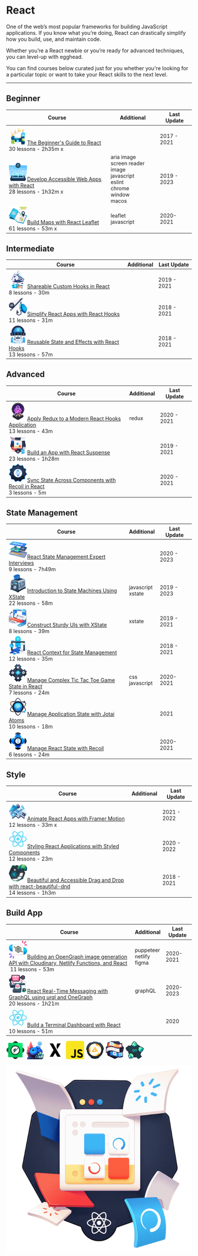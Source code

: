 # React

One of the web’s most popular frameworks for building JavaScript applications. If you know what you’re doing, React can drastically simplify how you build, use, and maintain code.

Whether you’re a React newbie or you’re ready for advanced techniques, you can level-up with egghead.

You can find courses below curated just for you whether you're looking for a particular topic or want to take your React skills to the next level.

---

## Beginner

| Course                                                                                                                                                                                                                                                                                                     | Additional                                                                             | Last Update |
| ---------------------------------------------------------------------------------------------------------------------------------------------------------------------------------------------------------------------------------------------------------------------------------------------------------- | -------------------------------------------------------------------------------------- | ----------- |
| <img src="https://raw.githubusercontent.com/Zenfection/Image/master/2023/07/06-21-51-21-EGH_BeginnersReact2.webp" title="" alt="EGH_BeginnersReact2.webp" width="50">[The Beginner's Guide to React](https://egghead.io/courses/the-beginner-s-guide-to-react)<br>30 lessons - 2h35m x                     |                                                                                        | 2017 - 2021 |
| <img src="https://raw.githubusercontent.com/Zenfection/Image/master/2023/07/06-21-51-30-AccessibleReact_1000.webp" title="" alt="AccessibleReact_1000.webp" width="50">[Develop Accessible Web Apps with React](https://egghead.io/courses/develop-accessible-web-apps-with-react)<br>28 lessons - 1h32m x | aria image<br>screen reader image<br>javascript<br>eslint<br>chrome<br>window<br>macos | 2019 - 2023 |
| <img src="https://raw.githubusercontent.com/Zenfection/Image/master/2023/07/06-21-51-37-React_Leaflet_Final.webp" title="" alt="React_Leaflet_Final.webp" width="50">[Build Maps with React Leaflet](https://egghead.io/courses/build-maps-with-react-leaflet)<br>61 lessons - 53m x                       | leaflet<br>javascript                                                                  | 2020-2021   |

## Intermediate

| Course                                                                                                                                                                                                                                                                                                                   | Additional | Last Update |
| ------------------------------------------------------------------------------------------------------------------------------------------------------------------------------------------------------------------------------------------------------------------------------------------------------------------------ | ---------- | ----------- |
| <img src="https://raw.githubusercontent.com/Zenfection/Image/master/2023/07/06-21-56-32-EGH_SimplifyHooks_Final.webp" title="" alt="EGH_SimplifyHooks_Final.webp" width="50">[Shareable Custom Hooks in React](https://egghead.io/courses/shareable-custom-hooks-in-react)<br>8 lessons - 30m                            |            | 2019 - 2021 |
| <img src="https://raw.githubusercontent.com/Zenfection/Image/master/2023/07/06-21-56-30-EGH_CustomReactHooks_Final.webp" title="" alt="EGH_CustomReactHooks_Final.webp" width="50">[Simplify React Apps with React Hooks](https://egghead.io/courses/simplify-react-apps-with-react-hooks)<br>11 lessons - 31m           |            | 2018 - 2021 |
| <img src="https://raw.githubusercontent.com/Zenfection/Image/master/2023/07/06-21-56-34-EGH_ReactHooks_Final_(1).webp" title="" alt="EGH_ReactHooks_Final_(1).webp" width="50">[Reusable State and Effects with React Hooks](https://egghead.io/courses/reusable-state-and-effects-with-react-hooks)<br>13 lessons - 57m |            | 2018 - 2021 |

## Advanced

| Course                                                                                                                                                                                                                                                                                                                                | Additional | Last Update |
| ------------------------------------------------------------------------------------------------------------------------------------------------------------------------------------------------------------------------------------------------------------------------------------------------------------------------------------- | ---------- | ----------- |
| <img src="https://raw.githubusercontent.com/Zenfection/Image/master/2023/07/06-21-58-56-egh_redux-with-hooks.webp" title="" alt="egh_redux-with-hooks.webp" width="50">[Apply Redux to a Modern React Hooks Application](https://egghead.io/courses/apply-redux-to-a-modern-react-hooks-application-8a37)<br>13 lessons - 43m         | redux      | 2020 - 2021 |
| <img src="https://raw.githubusercontent.com/Zenfection/Image/master/2023/07/06-21-58-59-React_Suspense_Final.webp" title="" alt="React_Suspense_Final.webp" width="50">[Build an App with React Suspense](https://egghead.io/courses/build-an-app-with-react-suspense)<br>23 lessons - 1h28m                                          |            | 2019 - 2021 |
| <img src="https://raw.githubusercontent.com/Zenfection/Image/master/2023/07/06-21-59-02-uprunning_recoil_424_2x.webp" title="" alt="uprunning_recoil_424_2x.webp" width="50">[Sync State Across Components with Recoil in React](https://egghead.io/courses/sync-state-across-components-with-recoil-in-react-3145)<br>3 lessons - 5m |            | 2020 - 2021 |

## State Management

| Course                                                                                                                                                                                                                                                                                                                              | Additional           | Last Update |
| ----------------------------------------------------------------------------------------------------------------------------------------------------------------------------------------------------------------------------------------------------------------------------------------------------------------------------------- | -------------------- | ----------- |
| <img src="https://raw.githubusercontent.com/Zenfection/Image/master/2023/07/06-22-02-39-state_management_2x.webp" title="" alt="state_management_2x.webp" width="50">[React State Management Expert Interviews](https://egghead.io/courses/react-state-management-expert-interviews-6732)<br>9 lessons - 7h49m                      |                      | 2020 - 2023 |
| <img src="https://raw.githubusercontent.com/Zenfection/Image/master/2023/07/06-22-02-51-IntroxState_1000.webp" title="" alt="IntroxState_1000.webp" width="50">[Introduction to State Machines Using XState](https://egghead.io/courses/introduction-to-state-machines-using-xstate)<br>22 lessons - 58m                            | javascript<br>xstate | 2019 - 2023 |
| <img src="https://raw.githubusercontent.com/Zenfection/Image/master/2023/07/06-22-03-02-State_Machine.webp" title="" alt="State_Machine.webp" width="50">[Construct Sturdy UIs with XState](https://egghead.io/courses/construct-sturdy-uis-with-xstate)<br>8 lessons - 39m                                                         | xstate               | 2019 - 2021 |
| <img src="https://raw.githubusercontent.com/Zenfection/Image/master/2023/07/06-22-03-04-EGH_ReactContext_Final.webp" title="" alt="EGH_ReactContext_Final.webp" width="50">[React Context for State Management](https://egghead.io/courses/react-context-for-state-management)<br>12 lessons - 35m                                  |                      | 2018 - 2021 |
| <img src="https://raw.githubusercontent.com/Zenfection/Image/master/2023/07/06-22-03-08-react_tictactoe_424_2x.webp" title="" alt="react_tictactoe_424_2x.webp" width="50">[Manage Complex Tic Tac Toe Game State in React](https://egghead.io/courses/manage-complex-tic-tac-toe-game-state-in-react-dddda3f8)<br/>7 lessons - 24m | css<br>javascript    | 2020-2021   |
| <img src="https://raw.githubusercontent.com/Zenfection/Image/master/2023/07/06-22-03-38-jotai.webp" title="" alt="jotai.webp" width="50">[Manage Application State with Jotai Atoms](https://egghead.io/courses/manage-application-state-with-jotai-atoms-2c3a29f0)<br>10 lessons - 18m                                             |                      | 2021        |
| <img src="https://raw.githubusercontent.com/Zenfection/Image/master/2023/07/06-22-03-57-manage_recoil_react_424_2x.webp" title="" alt="manage_recoil_react_424_2x.webp" width="50">[Manage React State with Recoil](https://egghead.io/courses/manage-react-state-with-recoil-fe987643)<br>6 lessons - 24m                          |                      | 2020-2021   |

## Style

| Course                                                                                                                                                                                                                                                                                                                                          | Additional | Last Update |
| ----------------------------------------------------------------------------------------------------------------------------------------------------------------------------------------------------------------------------------------------------------------------------------------------------------------------------------------------- | ---------- | ----------- |
| <img src="https://raw.githubusercontent.com/Zenfection/Image/master/2023/07/06-22-19-13-framer_motion.webp" title="" alt="framer_motion.webp" width="50">[Animate React Apps with Framer Motion](https://egghead.io/courses/animate-react-apps-with-framer-motion-aa83f52c)<br>12 lessons - 33m x                                               |            | 2021 - 2022 |
| <img src="https://raw.githubusercontent.com/Zenfection/Image/master/2023/07/06-22-19-22-react.webp" title="" alt="react.webp" width="50">[Styling React Applications with Styled Components](https://egghead.io/courses/styling-react-applications-with-styled-components-8834)<br>12 lessons - 23m                                             |            | 2020 - 2022 |
| <img src="https://raw.githubusercontent.com/Zenfection/Image/master/2023/07/06-22-19-24-React_Dnd_Final.webp" title="" alt="React_Dnd_Final.webp" width="50">[Beautiful and Accessible Drag and Drop with react-beautiful-dnd](https://egghead.io/courses/beautiful-and-accessible-drag-and-drop-with-react-beautiful-dnd)<br>14 lessons - 1h3m |            | 2018 - 2021 |

## Build App

| Course                                                                                                                                                                                                                                                                                                                                                                                                                     | Additional                        | Last Update |
| -------------------------------------------------------------------------------------------------------------------------------------------------------------------------------------------------------------------------------------------------------------------------------------------------------------------------------------------------------------------------------------------------------------------------- | --------------------------------- | ----------- |
| <img src="https://raw.githubusercontent.com/Zenfection/Image/master/2023/07/06-22-22-32-ogcards_netlify_cloudinary.webp" title="" alt="ogcards_netlify_cloudinary.webp" width="50">[Building an OpenGraph image generation API with Cloudinary, Netlify Functions, and React](https://egghead.io/courses/building-an-opengraph-image-generation-api-with-cloudinary-netlify-functions-and-react-914e)<br> 11 lessons - 53m | puppeteer<br>netlify<br>figma<br> | 2020-2021   |
| <img src="https://raw.githubusercontent.com/Zenfection/Image/master/2023/07/06-22-22-38-EGH_RealtimeGraphqL.webp" title="" alt="EGH_RealtimeGraphqL.webp" width="50">[React Real-Time Messaging with GraphQL using urql and OneGraph](https://egghead.io/courses/react-real-time-messaging-with-graphql-using-urql-and-onegraph-be5a)<br>20 lessons - 1h21m                                                                | graphQL                           | 2020-2023   |
| <img src="https://raw.githubusercontent.com/Zenfection/Image/master/2023/07/06-22-22-40-react.webp" title="" alt="react.webp" width="50">[Build a Terminal Dashboard with React](https://egghead.io/courses/build-a-terminal-dashboard-with-react-3f4d)<br>10 lessons - 51m                                                                                                                                                |                                   | 2020        |



<img src="https://raw.githubusercontent.com/Zenfection/Image/master/2023/07/06-22-44-26-zag-log-v2.webp" title="" alt="zag-log-v2.webp" width="50">

<img src="https://raw.githubusercontent.com/Zenfection/Image/master/2023/07/06-22-45-34-EGH_ScalingReactNx.webp" title="" alt="EGH_ScalingReactNx.webp" width="50">

<img src="https://raw.githubusercontent.com/Zenfection/Image/master/2023/07/06-22-45-42-xstate.webp" title="" alt="xstate.webp" width="50">

<img src="https://raw.githubusercontent.com/Zenfection/Image/master/2023/07/06-22-45-48-javascriptlang.webp" title="" alt="javascriptlang.webp" width="50">

<img src="https://raw.githubusercontent.com/Zenfection/Image/master/2023/07/06-22-47-42-aws_amplify_424_2x.webp" title="" alt="aws_amplify_424_2x.webp" width="50">

<img src="https://raw.githubusercontent.com/Zenfection/Image/master/2023/07/06-22-47-50-SuspenseAsyncUI_1000.webp" title="" alt="SuspenseAsyncUI_1000.webp" width="50">

<img src="https://raw.githubusercontent.com/Zenfection/Image/master/2023/07/06-22-47-56-ImmuateableImmer_Final.webp" title="" alt="ImmuateableImmer_Final.webp" width="50">

![React_Suspense_Final.webp](https://raw.githubusercontent.com/Zenfection/Image/master/2023/07/06-22-48-05-React_Suspense_Final.webp)
